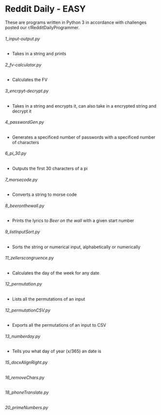 # Reddit Daily - EASY

These are programs written in Python 3 in accordance with challenges posted our r/RedditDailyProgrammer.


###### 1_input-output.py
  * Takes in a string and prints
###### 2_fv-calculator.py
  * Calculates the FV
###### 3_encrpyt-decrypt.py
  * Takes in a string and encrypts it, can also take in a encrypted string and decrypt it
###### 4_passwordGen.py
  * Generates a specificed number of passwords with a specificed number of characters
###### 6_pi_30.py
  * Outputs the first 30 characters of a pi
###### 7_morsecode.py
  * Converts a string to morse code
###### 8_beeronthewall.py
  * Prints the lyrics to <i>Beer on the wall</i> with a given start number
###### 9_listInputSort.py
  * Sorts the string or numerical input, alphabetically or numerically
###### 11_zellerscongruence.py
  * Calculates the day of the week for any date
###### 12_permutation.py
  * Lists all the permutations of an input
###### 12_permutationCSV.py
  * Exports all the permutations of an input to CSV
###### 13_numberday.py
  * Tells you what day of year (x/365) an date is
###### 15_docxAlignRight.py
###### 16_removeChars.py
###### 18_phoneTranslate.py
###### 20_primeNumbers.py
